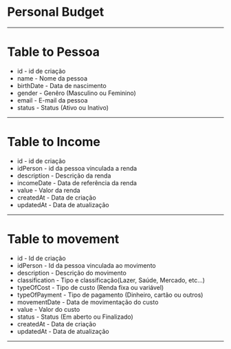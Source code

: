 # Personal Budget

---

# Table to Pessoa
- id             - id de criação
- name           - Nome da pessoa
- birthDate      - Data de nascimento
- gender         - Genêro (Masculino ou Feminino)
- email          - E-mail da pessoa
- status         - Status (Ativo ou Inativo)

---
# Table to Income
- id             - id de criação
- idPerson       - id da pessoa vinculada a renda
- description    - Descrição da renda
- incomeDate     - Data de referência da renda
- value          - Valor da renda
- createdAt      - Data de criação
- updatedAt      - Data de atualização

---
# Table to movement
 - id             - Id de criação
 - idPerson       - Id da pessoa vinculada ao movimento
 - description    - Descrição do movimento
 - classification - Tipo e classificação(Lazer, Saúde, Mercado, etc...)
 - typeOfCost     - Tipo de custo (Renda fixa ou variável)
 - typeOfPayment  - Tipo de pagamento (Dinheiro, cartão ou outros)
 - movementDate   - Data de movimentação do custo
 - value          - Valor do custo
 - status         - Status (Em aberto ou Finalizado)
 - createdAt      - Data de criação
 - updatedAt      - Data de atualização
 - ---